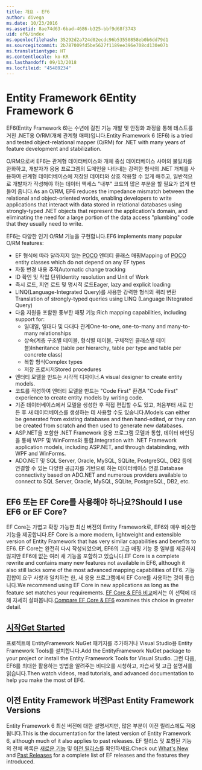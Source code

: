 ```yaml
---
title: 개요 - EF6
author: divega
ms.date: 10/23/2016
ms.assetid: 8ae74d63-6bad-4686-b325-bbf9d68f3743
uid: ef6/index
ms.openlocfilehash: 35292d2a724d02ecdc96b53550858eb0b6dd79d1
ms.sourcegitcommit: 2b787009fd5be5627f1189ee396e708cd130e07b
ms.translationtype: HT
ms.contentlocale: ko-KR
ms.lasthandoff: 09/13/2018
ms.locfileid: "45489234"
---
```

# <a name="entity-framework-6"></a><span data-ttu-id="11047-102">Entity Framework 6</span><span class="sxs-lookup"><span data-stu-id="11047-102">Entity Framework 6</span></span>
<span data-ttu-id="11047-103">EF6(Entity Framework 6)는 수년에 걸친 기능 개발 및 안정화 과정을 통해 테스트를 거친 .NET용 O/RM(개체 관계형 매퍼)입니다.</span><span class="sxs-lookup"><span data-stu-id="11047-103">Entity Framework 6 (EF6) is a tried and tested object-relational mapper (O/RM) for .NET with many years of feature development and stabilization.</span></span>

<span data-ttu-id="11047-104">O/RM으로써 EF6는 관계형 데이터베이스와 개체 중심 데이터베이스 사이의 불일치를 완화하고, 개발자가 응용 프로그램의 도메인을 나타내는 강력한 형식의 .NET 개체를 사용하여 관계형 데이터베이스에 저장된 데이터와 상호 작용할 수 있게 해주고, 일반적으로 개발자가 작성해야 하는 데이터 액세스 "내부" 코드의 많은 부분을 할 필요가 없게 만들어 줍니다.</span><span class="sxs-lookup"><span data-stu-id="11047-104">As an O/RM, EF6 reduces the impedance mismatch between the relational and object-oriented worlds, enabling developers to write applications that interact with data stored in relational databases using strongly-typed .NET objects that represent the application's domain, and eliminating the need for a large portion of the data access "plumbing" code that they usually need to write.</span></span>

<span data-ttu-id="11047-105">EF6는 다양한 인기 O/RM 기능을 구현합니다.</span><span class="sxs-lookup"><span data-stu-id="11047-105">EF6 implements many popular O/RM features:</span></span>
- <span data-ttu-id="11047-106">EF 형식에 따라 달라지지 않는 [POCO](~/ef6/resources/glossary.md#poco) 엔터티 클래스 매핑</span><span class="sxs-lookup"><span data-stu-id="11047-106">Mapping of [POCO](~/ef6/resources/glossary.md#poco) entity classes which do not depend on any EF types</span></span>
- <span data-ttu-id="11047-107">자동 변경 내용 추적</span><span class="sxs-lookup"><span data-stu-id="11047-107">Automatic change tracking</span></span>
- <span data-ttu-id="11047-108">ID 확인 및 작업 단위</span><span class="sxs-lookup"><span data-stu-id="11047-108">Identity resolution and Unit of Work</span></span>
- <span data-ttu-id="11047-109">즉시 로드, 지연 로드 및 명시적 로드</span><span class="sxs-lookup"><span data-stu-id="11047-109">Eager, lazy and explicit loading</span></span>
- <span data-ttu-id="11047-110">LINQ(Language-Integrated Query)를 사용한 강력한 형식의 쿼리 변환</span><span class="sxs-lookup"><span data-stu-id="11047-110">Translation of strongly-typed queries using LINQ (Language INtegrated Query)</span></span>
- <span data-ttu-id="11047-111">다음 지원을 포함한 풍부한 매핑 기능:</span><span class="sxs-lookup"><span data-stu-id="11047-111">Rich mapping capabilities, including support for:</span></span>
  - <span data-ttu-id="11047-112">일대일, 일대다 및 다대다 관계</span><span class="sxs-lookup"><span data-stu-id="11047-112">One-to-one, one-to-many and many-to-many relationships</span></span>
  - <span data-ttu-id="11047-113">상속(계층 구조별 테이블, 형식별 테이블, 구체적인 클래스별 테이블)</span><span class="sxs-lookup"><span data-stu-id="11047-113">Inheritance (table per hierarchy, table per type and table per concrete class)</span></span>
  - <span data-ttu-id="11047-114">복합 형식</span><span class="sxs-lookup"><span data-stu-id="11047-114">Complex types</span></span>
  - <span data-ttu-id="11047-115">저장 프로시저</span><span class="sxs-lookup"><span data-stu-id="11047-115">Stored procedures</span></span>
- <span data-ttu-id="11047-116">엔터티 모델을 만드는 시각적 디자이너.</span><span class="sxs-lookup"><span data-stu-id="11047-116">A visual designer to create entity models.</span></span>
- <span data-ttu-id="11047-117">코드를 작성하여 엔터티 모델을 만드는 "Code First" 환경</span><span class="sxs-lookup"><span data-stu-id="11047-117">A "Code First" experience to create entity models by writing code.</span></span>
- <span data-ttu-id="11047-118">기존 데이터베이스에서 모델을 생성한 후 직접 편집할 수도 있고, 처음부터 새로 만든 후 새 데이터베이스를 생성하는 데 사용할 수도 있습니다.</span><span class="sxs-lookup"><span data-stu-id="11047-118">Models can either be generated from existing databases and then hand-edited, or they can be created from scratch and then used to generate new databases.</span></span>
- <span data-ttu-id="11047-119">ASP.NET을 포함한 .NET Framework 응용 프로그램 모델과 통합, 데이터 바인딩을 통해 WPF 및 WinForms와 통합.</span><span class="sxs-lookup"><span data-stu-id="11047-119">Integration with .NET Framework application models, including ASP.NET, and through databinding, with WPF and WinForms.</span></span>
- <span data-ttu-id="11047-120">ADO.NET 및 SQL Server, Oracle, MySQL, SQLite, PostgreSQL, DB2 등에 연결할 수 있는 다양한 공급자를 기반으로 하는 데이터베이스 연결.</span><span class="sxs-lookup"><span data-stu-id="11047-120">Database connectivity based on ADO.NET and numerous providers available to connect to SQL Server, Oracle, MySQL, SQLite, PostgreSQL, DB2, etc.</span></span>

## <a name="should-i-use-ef6-or-ef-core"></a><span data-ttu-id="11047-121">EF6 또는 EF Core를 사용해야 하나요?</span><span class="sxs-lookup"><span data-stu-id="11047-121">Should I use EF6 or EF Core?</span></span>

<span data-ttu-id="11047-122">EF Core는 가볍고 확장 가능한 최신 버전의 Entity Framework로, EF6와 매우 비슷한 기능을 제공합니다.</span><span class="sxs-lookup"><span data-stu-id="11047-122">EF Core is a more modern, lightweight and extensible version of Entity Framework that has very similar capabilities and benefits to EF6.</span></span>
<span data-ttu-id="11047-123">EF Core는 완전히 다시 작성되었으며, EF6의 고급 매핑 기능 중 일부를 제공하지 않지만 EF6에 없는 여러 새 기능을 포함하고 있습니다.</span><span class="sxs-lookup"><span data-stu-id="11047-123">EF Core is a complete rewrite and contains many new features not available in EF6, although it also still lacks some of the most advanced mapping capabilities of EF6.</span></span>
<span data-ttu-id="11047-124">기능 집합이 요구 사항과 일치하는 한, 새 응용 프로그램에서 EF Core를 사용하는 것이 좋습니다.</span><span class="sxs-lookup"><span data-stu-id="11047-124">We recommend using EF Core in new applications as long as the feature set matches your requirements.</span></span>
<span data-ttu-id="11047-125">[EF Core & EF6 비교](xref:efcore-and-ef6/index)에서는 이 선택에 대해 자세히 살펴봅니다.</span><span class="sxs-lookup"><span data-stu-id="11047-125">[Compare EF Core & EF6](xref:efcore-and-ef6/index) examines this choice in greater detail.</span></span>

## <a name="get-startedef6get-startedmd"></a>[<span data-ttu-id="11047-126">시작</span><span class="sxs-lookup"><span data-stu-id="11047-126">Get Started</span></span>](~/ef6/get-started.md)

<span data-ttu-id="11047-127">프로젝트에 EntityFramework NuGet 패키지를 추가하거나 Visual Studio용 Entity Framework Tools를 설치합니다.</span><span class="sxs-lookup"><span data-stu-id="11047-127">Add the EntityFramework NuGet package to your project or install the Entity Framework Tools for Visual Studio.</span></span> <span data-ttu-id="11047-128">그런 다음, EF6를 최대한 활용하는 방법을 알려주는 비디오를 시청하고, 자습서 및 고급 설명서를 읽습니다.</span><span class="sxs-lookup"><span data-stu-id="11047-128">Then watch videos, read tutorials, and advanced documentation to help you make the most of EF6.</span></span>

## <a name="past-entity-framework-versions"></a><span data-ttu-id="11047-129">이전 Entity Framework 버전</span><span class="sxs-lookup"><span data-stu-id="11047-129">Past Entity Framework Versions</span></span>

<span data-ttu-id="11047-130">Entity Framework 6 최신 버전에 대한 설명서지만, 많은 부분이 이전 릴리스에도 적용됩니다.</span><span class="sxs-lookup"><span data-stu-id="11047-130">This is the documentation for the latest version of Entity Framework 6, although much of it also applies to past releases.</span></span>
<span data-ttu-id="11047-131">EF 릴리스 및 포함된 기능의 전체 목록은 [새로운 기능](~/ef6/what-is-new/index.md) 및 [이전 릴리스](~/ef6/what-is-new/past-releases.md)를 확인하세요.</span><span class="sxs-lookup"><span data-stu-id="11047-131">Check out [What's New](~/ef6/what-is-new/index.md) and [Past Releases](~/ef6/what-is-new/past-releases.md) for a complete list of EF releases and the features they introduced.</span></span>
